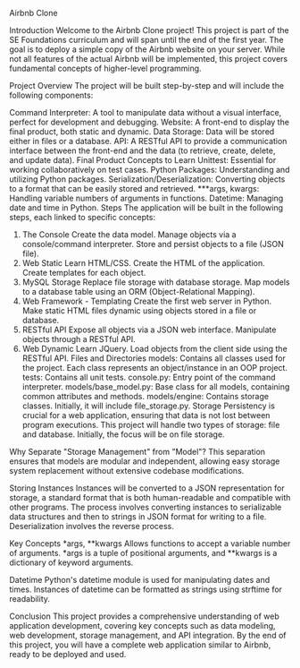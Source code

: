 Airbnb Clone


Introduction
Welcome to the Airbnb Clone project! This project is part of the SE Foundations curriculum and will span until the end of the first year. The goal is to deploy a simple copy of the Airbnb website on your server. While not all features of the actual Airbnb will be implemented, this project covers fundamental concepts of higher-level programming.

Project Overview
The project will be built step-by-step and will include the following components:

Command Interpreter: A tool to manipulate data without a visual interface, perfect for development and debugging.
Website: A front-end to display the final product, both static and dynamic.
Data Storage: Data will be stored either in files or a database.
API: A RESTful API to provide a communication interface between the front-end and the data (to retrieve, create, delete, and update data).
Final Product
Concepts to Learn
Unittest: Essential for working collaboratively on test cases.
Python Packages: Understanding and utilizing Python packages.
Serialization/Deserialization: Converting objects to a format that can be easily stored and retrieved.
***args, kwargs: Handling variable numbers of arguments in functions.
Datetime: Managing date and time in Python.
Steps
The application will be built in the following steps, each linked to specific concepts:

1. The Console
Create the data model.
Manage objects via a console/command interpreter.
Store and persist objects to a file (JSON file).
2. Web Static
Learn HTML/CSS.
Create the HTML of the application.
Create templates for each object.
3. MySQL Storage
Replace file storage with database storage.
Map models to a database table using an ORM (Object-Relational Mapping).
4. Web Framework - Templating
Create the first web server in Python.
Make static HTML files dynamic using objects stored in a file or database.
5. RESTful API
Expose all objects via a JSON web interface.
Manipulate objects through a RESTful API.
6. Web Dynamic
Learn JQuery.
Load objects from the client side using the RESTful API.
Files and Directories
models: Contains all classes used for the project. Each class represents an object/instance in an OOP project.
tests: Contains all unit tests.
console.py: Entry point of the command interpreter.
models/base_model.py: Base class for all models, containing common attributes and methods.
models/engine: Contains storage classes. Initially, it will include file_storage.py.
Storage
Persistency is crucial for a web application, ensuring that data is not lost between program executions. This project will handle two types of storage: file and database. Initially, the focus will be on file storage.

Why Separate "Storage Management" from "Model"?
This separation ensures that models are modular and independent, allowing easy storage system replacement without extensive codebase modifications.

Storing Instances
Instances will be converted to a JSON representation for storage, a standard format that is both human-readable and compatible with other programs. The process involves converting instances to serializable data structures and then to strings in JSON format for writing to a file. Deserialization involves the reverse process.

Key Concepts
*args, **kwargs
Allows functions to accept a variable number of arguments. *args is a tuple of positional arguments, and **kwargs is a dictionary of keyword arguments.

Datetime
Python's datetime module is used for manipulating dates and times. Instances of datetime can be formatted as strings using strftime for readability.


Conclusion
This project provides a comprehensive understanding of web application development, covering key concepts such as data modeling, web development, storage management, and API integration. By the end of this project, you will have a complete web application similar to Airbnb, ready to be deployed and used.
